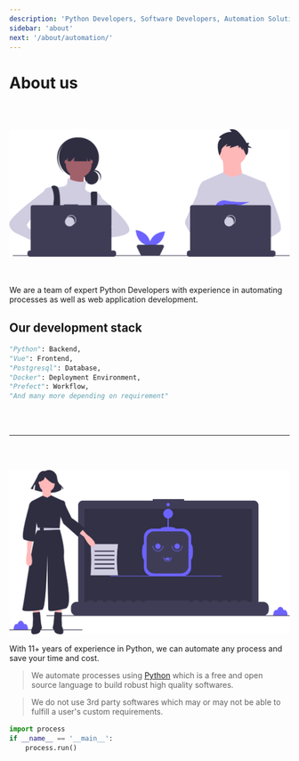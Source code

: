 ```yaml
---
description: 'Python Developers, Software Developers, Automation Solution Experts, Application Developers'
sidebar: 'about'
next: '/about/automation/'
---
```


# About us

</br>
</br>

![About](../../src/assets/about_hero.svg)

</br>
</br>
We are a team of expert Python Developers with experience in automating processes as well as web application development.



## Our development stack

```python
"Python": Backend,
"Vue": Frontend,
"Postgresql": Database,
"Docker": Deployment Environment,
"Prefect": Workflow,
"And many more depending on requirement"
```

</br>
</br>

---

</br>
</br>

![Automation](../../src/assets/about_automation.svg)


With 11+ years of experience in Python, we can automate any process and save your time and cost.

> We automate processes using [Python](https://www.python.org/) which is a free and open source     language to build robust high quality softwares.

>We do not use 3rd party softwares which may or may   not be able to fulfill a user's custom requirements.

```python
import process
if __name__ == '__main__':
    process.run()
```
